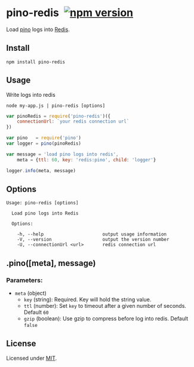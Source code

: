# pino-redis&nbsp;&nbsp;[![npm version](https://badge.fury.io/js/pino-redis.svg)](https://badge.fury.io/js/pino-redis)

Load [pino](https://github.com/pinojs/pino) logs into [Redis](https://redis.io).

## Install

```
npm install pino-redis
```

## Usage

Write logs into redis

```
node my-app.js | pino-redis [options]
```

```javascript
var pinoRedis = require('pino-redis')({
    connectionUrl: `your redis connection url`
})

var pino   = require('pino')
var logger = pino(pinoRedis)

var message = 'load pino logs into redis',
    meta = {ttl: 60, key: 'redis:pino', child: 'logger'}

logger.info(meta, message)

```

## Options

```
Usage: pino-redis [options]

  Load pino logs into Redis

  Options:

    -h, --help                      output usage information
    -V, --version                   output the version number
    -U, --connectionUrl <url>       redis connection url
```
## .pino([meta], message)

### Parameters:
+ `meta` (object)
    * `key` (string): Required. Key will hold the string value.
    * `ttl` (number): Set `key` to timeout after a given number of seconds. Default `60`
    * `gzip` (boolean): Use gzip to compress before log into redis. Default `false`

## License

Licensed under [MIT](./LICENSE).
